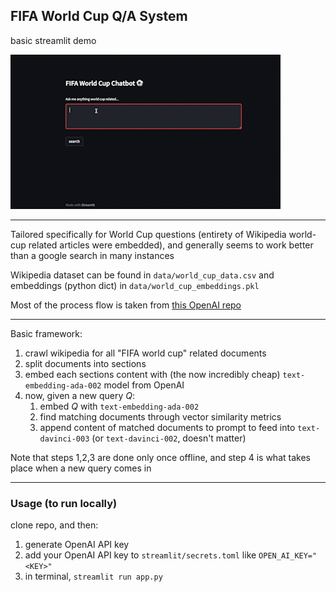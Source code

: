 ## FIFA World Cup Q/A System  

basic streamlit demo

![screen-gif](./demo.gif)

----

Tailored specifically for World Cup questions (entirety of Wikipedia world-cup related articles were embedded), and generally seems to work better than a google search in many instances

Wikipedia dataset can be found in `data/world_cup_data.csv` and embeddings (python dict) in `data/world_cup_embeddings.pkl`

Most of the process flow is taken from [this OpenAI repo](https://github.com/openai/openai-cookbook/blob/main/examples/Question_answering_using_embeddings.ipynb) 

----

Basic framework: 

1. crawl wikipedia for all "FIFA world cup" related documents 
2. split documents into sections 
3. embed each sections content with (the now incredibly cheap) `text-embedding-ada-002` model from OpenAI 
4. now, given a new query $Q$: 
    1. embed $Q$ with `text-embedding-ada-002` 
    2. find matching documents through vector similarity metrics 
    3. append content of matched documents to prompt to feed into `text-davinci-003` (or `text-davinci-002`, doesn't matter)


Note that steps 1,2,3 are done only once offline, and step 4 is what takes place when a new query comes in 


----- 

### Usage (to run locally) 


clone repo, and then: 

1. generate OpenAI API key
2. add your OpenAI API key to `streamlit/secrets.toml` like `OPEN_AI_KEY="<KEY>"`
3. in terminal, `streamlit run app.py` 


